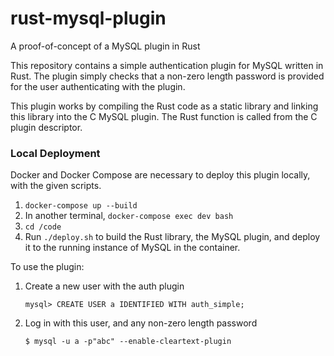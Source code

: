 # rust-mysql-plugin
A proof-of-concept of a MySQL plugin in Rust

This repository contains a simple authentication plugin for MySQL written in Rust. The plugin simply checks that a non-zero length password is
provided for the user authenticating with the plugin.

This plugin works by compiling the Rust code as a static library and linking this library into the C MySQL plugin. The Rust function is called
from the C plugin descriptor.

### Local Deployment
Docker and Docker Compose are necessary to deploy this plugin locally, with the given scripts.

1. `docker-compose up --build`
2. In another terminal, `docker-compose exec dev bash`
3. `cd /code`
4. Run `./deploy.sh` to build the Rust library, the MySQL plugin, and deploy it to the running instance of MySQL in the container.

To use the plugin:
1. Create a new user with the auth plugin
   
   `mysql> CREATE USER a IDENTIFIED WITH auth_simple;`
2. Log in with this user, and any non-zero length password

    `$ mysql -u a -p"abc" --enable-cleartext-plugin`
